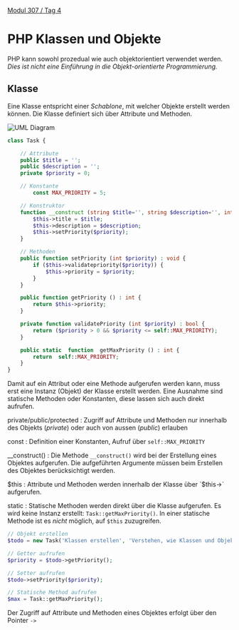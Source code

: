  [Modul 307 / Tag 4](/ilv.307/04-modul-307)

# PHP Klassen und Objekte

PHP kann sowohl prozedual wie auch objektorientiert verwendet werden. *Dies ist nicht eine Einführung in die Objekt-orientierte Programmierung.*


## Klasse

Eine Klasse entspricht einer *Schablone*, mit welcher Objekte erstellt werden können. Die Klasse definiert sich über Attribute und Methoden.

![UML Diagram](/ilv.307/assets/images/uml-class-task.png)

```php
class Task {

	// Attribute
	public $title = '';
	public $description = '';
	private $priority = 0;

	// Konstante
        const MAX_PRIORITY = 5;

	// Konstruktor
	function __construct (string $title='', string $description='', int $priority=0) {
		$this->title = $title;
		$this->description = $description;
		$this->setPriority($priority);
	}

	// Methoden
	public function setPriority (int $priority) : void {
		if ($this->validatepriority($priority)) {
			$this->priority = $priority;
		}
	}

	public function getPriority () : int {
		return $this->priority;
	}

	private function validatePriority (int $priority) : bool {
		return ($priority > 0 && $priority <= self::MAX_PRIORITY);
	}

	public static  function  getMaxPriority () : int {
		return  self::MAX_PRIORITY;
	}
}
```
Damit auf ein Attribut oder eine Methode aufgerufen werden kann, muss erst eine Instanz (Objekt) der Klasse erstellt werden. Eine Ausnahme sind statische Methoden oder Konstanten, diese lassen sich auch direkt aufrufen.

private/public/protected
: Zugriff auf Attribute und Methoden nur innerhalb des Objekts (*private*) oder auch von aussen (*public*) erlauben

const
: Definition einer Konstanten, Aufruf über `self::MAX_PRIORITY`

__construct()
: Die Methode `__construct()` wird bei der Erstellung eines Objektes aufgerufen. Die aufgeführten Argumente müssen beim Erstellen des Objektes berücksichtigt werden.

$this
: Attribute und Methoden werden innerhalb der Klasse über `$this->` aufgerufen.

static
: Statische Methoden werden direkt über die Klasse aufgerufen. Es wird keine Instanz erstellt: `Task::getMaxPriority()`. In einer statische Methode ist es *nicht* möglich, auf `$this` zuzugreifen. 

```php
// Objekt erstellen
$todo = new Task('Klassen erstellen', 'Verstehen, wie Klassen und Objekte funktionieren.', 4);

// Getter aufrufen
$priority = $todo->getPriority();

// Setter aufrufen
$todo->setPriority($priority);

// Statische Method aufrufen
$max = Task::getMaxPriority();
``` 

Der Zugriff auf Attribute und Methoden eines Objektes erfolgt über den Pointer `->`



<!--stackedit_data:
eyJoaXN0b3J5IjpbOTU0MzE0NTIxLC02Njk1MzY2NDgsLTQ3MT
M5NTY5Nyw1ODc5MDUxNDYsNDIwODk4OTIwLC01MTc4MDY1NzAs
LTc0MDQ5NTkzLDQyMTE5ODk1NSwtNDY0Njg2NzE1LDE3NjQ2MT
A4OCwtNzI3MDg5OTg1LDY0MjY3NDg0MiwxOTMwMjIzNTk3LC0x
NjMwNDcwMTE3LDk1ODY0NzgzNSwtMTg4MDQzMDkwLDkzMzI0MD
k0MV19
-->
